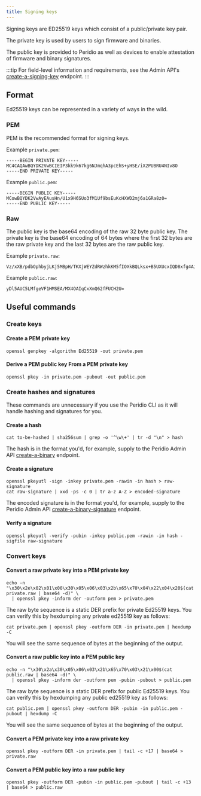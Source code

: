 ```yaml
---
title: Signing keys
---
```


Signing keys are ED25519 keys which consist of a public/private key pair.

The private key is used by users to sign firmware and binaries.

The public key is provided to Peridio as well as devices to enable attestation of firmware and binary signatures.

:::tip
For field-level information and requirements, see the Admin API's [create-a-signing-key](/admin-api#signing-keys/operation/create-a-signing-key) endpoint.
:::

## Format

Ed25519 keys can be represented in a variety of ways in the wild.

### PEM

PEM is the recommended format for signing keys.

Example `private.pem`:

```
-----BEGIN PRIVATE KEY-----
MC4CAQAwBQYDK2VwBCIEIP3kk9k67kg6NJmqhA3pcEhS+yHSE/iX2PUBRU4NIv8O
-----END PRIVATE KEY-----
```

Example `public.pem`:

```
-----BEGIN PUBLIC KEY-----
MCowBQYDK2VwAyEAusHn/U1x9H6SUo3fM1Uf9bsEuKcHXWD2mj6a1GRa8z0=
-----END PUBLIC KEY-----
```

### Raw

The public key is the base64 encoding of the raw 32 byte public key. The private key is the base64 encoding of 64 bytes where the first 32 bytes are the raw private key and the last 32 bytes are the raw public key.

Example `private.raw`:

```
Vz/xXB/pdbOphbyjLKj5MBpH/TKXjWEYZdRWzhkKM5fIOXkBQLksx+B5UXUcxIQD8xfg4AioLFeZDrZ8VQIfZQ==
```

Example `public.raw`:

```
yDl5AUC5LMfgeVF1HMSEA/MX4OAIqCxXmQ62fFUCH2U=
```

## Useful commands

### Create keys

#### Create a PEM private key

```
openssl genpkey -algorithm Ed25519 -out private.pem
```

#### Derive a PEM public key From a PEM private key

```
openssl pkey -in private.pem -pubout -out public.pem
```

### Create hashes and signatures

These commands are unnecessary if you use the Peridio CLI as it will handle hashing and signatures for you.

#### Create a hash

```
cat to-be-hashed | sha256sum | grep -o '^\w\+' | tr -d "\n" > hash
```

The hash is in the format you'd, for example, supply to the Peridio Admin API [create-a-binary](/admin-api#binaries/operation/create-a-binary) endpoint.

#### Create a signature

```
openssl pkeyutl -sign -inkey private.pem -rawin -in hash > raw-signature
cat raw-signature | xxd -ps -c 0 | tr a-z A-Z > encoded-signature
```

The encoded signature is in the format you'd, for example, supply to the Peridio Admin API [create-a-binary-signature](/admin-api#binary-signatures/operation/create-a-binary-signature) endpoint.

#### Verify a signature

```
openssl pkeyutl -verify -pubin -inkey public.pem -rawin -in hash -sigfile raw-signature
```

### Convert keys

#### Convert a raw private key into a PEM private key

```
echo -n "\x30\x2e\x02\x01\x00\x30\x05\x06\x03\x2b\x65\x70\x04\x22\x04\x20$(cat private.raw | base64 -d)" \
  | openssl pkey -inform der -outform pem > private.pem
```

The raw byte sequence is a static DER prefix for private Ed25519 keys. You can verify this by hexdumping any private ed25519 key as follows:

```
cat private.pem | openssl pkey -outform DER -in private.pem | hexdump -C
```

You will see the same sequence of bytes at the beginning of the output.

#### Convert a raw public key into a PEM public key

```
echo -n "\x30\x2a\x30\x05\x06\x03\x2b\x65\x70\x03\x21\x00$(cat public.raw | base64 -d)" \
  | openssl pkey -inform der -outform pem -pubin -pubout > public.pem
```

The raw byte sequence is a static DER prefix for public Ed25519 keys. You can verify this by hexdumping any public ed25519 key as follows:

```
cat public.pem | openssl pkey -outform DER -pubin -in public.pem -pubout | hexdump -C
```

You will see the same sequence of bytes at the beginning of the output.

#### Convert a PEM private key into a raw private key

```
openssl pkey -outform DER -in private.pem | tail -c +17 | base64 > private.raw
```

#### Convert a PEM public key into a raw public key

```
openssl pkey -outform DER -pubin -in public.pem -pubout | tail -c +13 | base64 > public.raw
```
